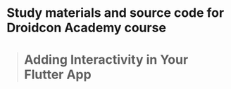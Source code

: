 # Study materials and source code for **Droidcon Academy** course 
> # Adding Interactivity in Your Flutter App  
